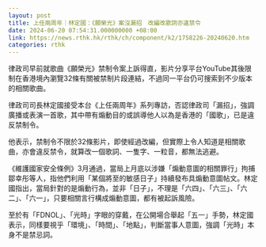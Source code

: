 ```yaml
---
layout: post
title: 上任兩周年｜林定國：《願榮光》案沒漏招　改編改歌詞亦違禁令
date: 2024-06-20 07:54:31.000000000 +08:00
link: https://news.rthk.hk/rthk/ch/component/k2/1758226-20240620.htm
categories: rthk
---
```


律政司早前就歌曲《願榮光》禁制令案上訴得直，影片分享平台YouTube其後限制在香港境內瀏覽32條有關被禁制片段連結，不過同一平台仍可搜索到不少版本的相關歌曲。

律政司司長林定國接受本台《上任兩周年》系列專訪，否認律政司「漏招」，強調廣播或表演一首歌，其中帶有煽動目的或誤導他人以為是香港的「國歌」，已是違反禁制令。

他表示，禁制令不限於32條影片，即使經過改編，但實際上令人知道是相關歌曲，亦會違反禁令，就算改一個歌詞、一隻字、一粒音，都無法逃避。

《維護國家安全條例》3月通過，當局上月底以涉嫌「煽動意圖的相關罪行」拘捕鄒幸彤等人，指他們利用「某個將至的敏感日子」持續發布具煽動意圖帖文。林定國指出，當局針對的是煽動行為，並非「日子」，不理是「六四」、「六三」、「六二」、「六一」，只要相關言行構成煽動意圖，都有被起訴風險。

至於有「FDNOL」、「光時」字眼的穿戴，在公開場合舉起「五一」手勢，林定國表示，同樣要視乎「環境」、「時間」、「地點」，判斷當事人意圖，強調「光時」本身不是禁忌詞。
